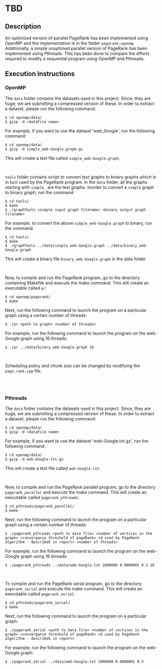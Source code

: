 # TBD

## Description

An optimized version of parallel PageRank has been implemented using OpenMP and the implementation is in the folder `pagerank-openmp` Additionally, a simple unoptimed parallel version of PageRank has been implemented using Pthreads. This has been done to compare the efforts required to modify a sequential program using OpenMP and Pthreads.

## Execution Instructions

### OpenMP

The `data` folder contains the datasets used in this project. Since, they are huge, we are submitting a compressed version of these. In order to extract a dataset, please run the following command:
```
$ cd openmp/data/
$ gzip -d <dataFile name>
```
For example, if you want to use the dataset 'web_Google', run the following command:
```
$ cd openmp/data/
$ gzip -d simple_web-Google.graph.gz
```
This will create a text file called `simple_web-Google.graph`.

<br/>

`tools` folder contains script to convert text graphs to binary graphs which is in turn used by the PageRank program. In the `data` folder, all the graphs starting with `simple_` are the text graphs. Inorder to convert a `simple` graph to binary graph, run the command:
```
$ cd tools/
$ make
$ ./graphTools <simple input graph filename> <binary output graph filename>
```
For example, to convert the above `simple_web-Google.graph` to binary, run the command:
```
$ cd tools/
$ make
$ ./graphTools ../data/simple_web-Google.graph ../data/binary_web-Google.graph
```
This will create a binary file `binary_web-Google.graph` in the data folder

<br/>

Now, to compile and run the PageRank program, go to the directory containing Makefile and execute the make command. This will create an executable called `pr`:
```
$ cd openmp/pagerank/
$ make
```
Next, run the following command to launch the program on a particular graph using a certain number of threads:
```
$ ./pr <path to graph> <number of threads> 
```
For example, run the following command to launch the program on the web-Google graph using 16 threads:
```
$ ./pr ../data/binary_web-Google.graph 16 
```

<br/>

Scheduling policy and chunk size can be changed by modifying the `page_rank.cpp` file.

<br/>
<br/>

### Pthreads

The `data` folder contains the datasets used in this project. Since, they are huge, we are submitting a compressed version of these. In order to extract a dataset, please run the following command:
```
$ cd openmp/data/
$ gzip -d <dataFile name>
```
For example, if you want to use the dataset 'web-Google.txt.gz', run the following command:
```
$ cd openmp/data/
$ gzip -d web-Google.txt.gz
```
This will create a text file called `web-Google.txt`.

<br/>

Now, to compile and run the PageRank parallel program, go to the directory `pagerank_parallel` and execute the make command. This will create an executable called `pagerank_pthreads`:
```
$ cd pthreads/pagerank_parallel/
$ make
```
Next, run the following command to launch the program on a particular graph using a certain number of threads:
```
$ ./pagerank_pthreads <path to data file> <number of vertices in the graph> <convergance threshold of pageRank> <d used by PageRank algorithm - describeb in report> <number of threads>
```
For example, run the following command to launch the program on the web-Google graph using 16 threads:
```
$ ./pagerank_pthreads ../data/web-Google.txt 1000000 0.0000001 0.3 16
```

<br/>

To compile and run the PageRank serial program, go to the directory `pagerank_serial` and execute the make command. This will create an executable called `pagerank_serial`:
```
$ cd pthreads/pagerank_serial/
$ make
```
Next, run the following command to launch the program on a particular graph:
```
$ ./pagerank_serial <path to data file> <number of vertices in the graph> <convergance threshold of pageRank> <d used by PageRank algorithm - describeb in report>
```
For example, run the following command to launch the program on the web-Google graph:
```
$ ./pagerank_serial ../data/web-Google.txt 1000000 0.0000001 0.3
```

<br/>
